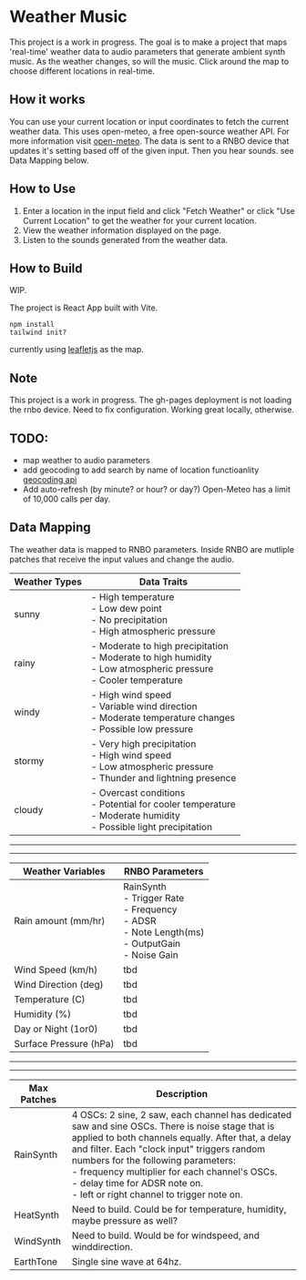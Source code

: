 # Weather Music

This project is a work in progress. The goal is to make a project that maps 'real-time' weather data to audio parameters that generate ambient synth music. As the weather changes, so will the music. Click around the map to choose different locations in real-time.

## How it works

You can use your current location or input coordinates to fetch the current weather data. This uses open-meteo, a free open-source weather API. 
For more information  visit [open-meteo](https://open-meteo.com/). The data is sent to a RNBO device that updates it's setting based off of the given input. Then you hear sounds. see Data Mapping below.

## How to Use

1. Enter a location in the input field and click "Fetch Weather" or click "Use Current Location" to get the weather for your current location.
2. View the weather information displayed on the page.
3. Listen to the sounds generated from the weather data.

## How to Build
WIP.

The project is React App built with Vite. 

```npm install```
<br>
```tailwind init?```


currently using [leafletjs](https://leafletjs.com/reference.html) as the map. 

## Note

This project is a work in progress. The gh-pages deployment is not loading the rnbo device. Need to fix configuration. Working great locally, otherwise.

## TODO: 
- map weather to audio parameters
- add geocoding to add search by name of location functioanlity [geocoding api](https://open-meteo.com/en/docs/geocoding-api)
- Add auto-refresh (by minute? or hour? or day?) Open-Meteo has a limit of 10,000 calls per day.

## Data Mapping
The weather data is mapped to RNBO parameters. Inside RNBO are mutliple patches that receive the input values and change the audio.

| Weather Types | Data Traits                                                                 |
|---------------|-----------------------------------------------------------------------------|
| sunny         | - High temperature<br>- Low dew point<br>- No precipitation<br>- High atmospheric pressure |
| rainy         | - Moderate to high precipitation<br>- Moderate to high humidity<br>- Low atmospheric pressure<br>- Cooler temperature |
| windy         | - High wind speed<br>- Variable wind direction<br>- Moderate temperature changes<br>- Possible low pressure |
| stormy        | - Very high precipitation<br>- High wind speed<br>- Low atmospheric pressure<br>- Thunder and lightning presence |
| cloudy        | - Overcast conditions<br>- Potential for cooler temperature<br>- Moderate humidity<br>- Possible light precipitation |


---
---

| Weather Variables |  RNBO Parameters |
|-------------------|----------------|
| Rain amount (mm/hr)| RainSynth<br>- Trigger Rate<br>- Frequency<br>- ADSR<br>- Note Length(ms)<br>- OutputGain<br>- Noise Gain
| Wind Speed (km/h) | tbd
| Wind Direction (deg)| tbd
| Temperature (C)  | tbd 
| Humidity (%)   | tbd
| Day or Night (1or0) | tbd
| Surface Pressure (hPa) | tbd

---
---

| Max Patches | Description
|-------------|------------|
| RainSynth   | 4 OSCs: 2 sine, 2 saw, each channel has dedicated saw and sine OSCs. There is noise stage that is applied to both channels equally. After that, a delay and filter. Each "clock input" triggers random numbers for the following parameters:<br>- frequency multiplier for each channel's OSCs.<br>- delay time for ADSR note on.<br>-  left or right channel to trigger note on.
| HeatSynth  | Need to build. Could be for temperature, humidity, maybe pressure as well? 
| WindSynth  | Need to build. Would be for windspeed, and winddirection.
| EarthTone | Single sine wave at 64hz. 